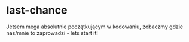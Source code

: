 # last-chance
Jetsem mega absolutnie początkującym w kodowaniu, zobaczmy gdzie nas/mnie to zaprowadzi - lets start it!
